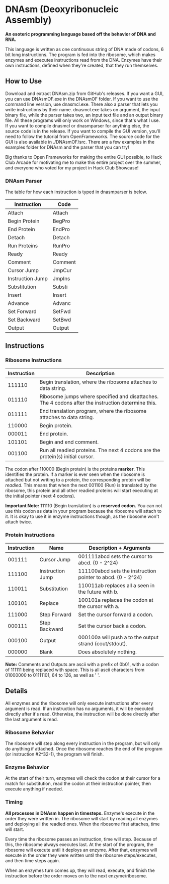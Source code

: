 # DNAsm (Deoxyribonucleic Assembly)

**An esoteric programming language based off the behavior of DNA and RNA.**

This language is written as one continuous string of DNA made of codons, 6 bit long instructions. The program is fed into the ribosome, which makes enzymes and executes instructions read from the DNA. Enzymes have their own instructions, defined when they're created, that they run themselves.

## How to Use

Download and extract DNAsm.zip from GitHub's releases. If you want a GUI, you can use DNAsmOF.exe in the DNAsmOF folder. If you want to use the command line version, use dnasmcl.exe. There also a parser that lets you write instructions by their name. dnasmcl.exe takes on argument, the input binary file, while the parser takes two, an input text file and an output binary file. All these programs will only work on Windows, since that's what I use. If you want to compile dnasmcl or dnasmparser for anything else, the source code is in the release. If you want to compile the GUI version, you'll need to follow the tutorial from OpenFrameworks. The source code for the GUI is also available in ./DNAsmOF/src. There are a few examples in the examples folder for DNAsm and the parser that you can try! 

Big thanks to Open Frameworks for making the entire GUI possible, to Hack Club Arcade for motivating me to make this entire project over the summer, and everyone who voted for my project in Hack Club Showcase!

### DNAsm Parser

The table for how each instruction is typed in dnasmparser is below.

| Instruction | Code |
|-------------|------|
| Attach | Attach |
| Begin Protein | BegPro |
| End Protein | EndPro |
| Detach | Detach |
| Run Proteins | RunPro |
| Ready | Ready  |
| Comment | Comment |
| Cursor Jump | JmpCur |
| Instruction Jump | JmpIns |
| Substitution | Substi |
| Insert | Insert |
| Advance | Advanc |
| Set Forward | SetFwd |
| Set Backward | SetBwd |
| Output | Output |


## Instructions

### Ribosome Instructions

| Instruction | Description |
|-------------|-------------|
| 111110      | Begin translation, where the ribosome attaches to data string. |
| 011110      | Ribosome jumps where specified and disattaches. The 4 codons after the instruction determine this. |
| 011111      | End translation program, where the ribosome attaches to data string. |
| 110000      | Begin protein. |
| 000011      | End protein. |
| 101101      | Begin and end comment. |
| 001100      | Run all readied proteins. The next 4 codons are the protein(s) initial cursor. |

The codon after 110000 (Begin protein) is the proteins **marker**. This identifies the protein. If a marker is ever seen when the ribosome is attached but not writing to a protein, the corresponding protein will be *readied*. This means that when the next 001100 (Run) is translated by the ribosome, this protein and all other readied proteins will start executing at the initial pointer (next 4 codons).

**Important Note:** 111110 (Begin translation) is a **reserved codon.** You can not use this codon as data in your program because the ribosome will attach to it. It is okay to use it in enzyme instructions though, as the ribosome won't attach twice.

### Protein Instructions

| Instruction | Name | Description + Arguments |
|-------------|------|-------------------------|
| 001111      | Cursor Jump | 001111abcd sets the cursor to abcd. (0 - 2^24) |
| 111100      | Instruction Jump | 111100abcd sets the instruction pointer to abcd. (0 - 2^24) |
| 110011      | Substitution | 110011ab replaces all a seen in the future with b. |
| 100101      | Replace | 100101a replaces the codon at the cursor with a. |
| 111000      | Step Forward | Set the cursor forward a codon. |
| 000111      | Step Backward | Set the cursor back a codon. |
| 000100      | Output | 000100a will push a to the output strand (cout/stdout). |
| 000000      | Blank | Does absolutely nothing. |

**Note:** Comments and Outputs are ascii with a prefix of 0b01, with a codon of 111111 being replaced with space. This is all ascii characters from 01000000 to 01111101, 64 to 126, as well as ' '.

## Details

All enzymes and the ribosome will only execute instructions after every argument is read. If an instruction has no arguments, it will be executed directly after it's read. Otherwise, the instruction will be done directly after the last argument is read.

### Ribosome Behavior

The ribosome will step along every instruction in the program, but will only do anything if attached. Once the ribosome reaches the end of the program (or instruction #2^32-1), the program will finish.

### Enzyme Behavior

At the start of their turn, enzymes will check the codon at their cursor for a match for substitution, read the codon at their instruction pointer, then execute anything if needed.

### Timing

**All processes in DNAsm happen in timesteps.** Enzyme's execute in the order they were written in. The ribosome will start by reading all enzymes and deploying all the readied ones. When the ribosome first attaches, time will start.

Every time the ribosome passes an instruction, time will step. Because of this, the ribosome always executes last. At the start of the program, the ribosome will execute until it deploys an enzyme. After that, enzymes will execute in the order they were written until the ribosome steps/executes, and then time steps again.

When an enzymes turn comes up, they will read, execute, and finish the instruction before the order moves on to the next enzyme/ribosome.

